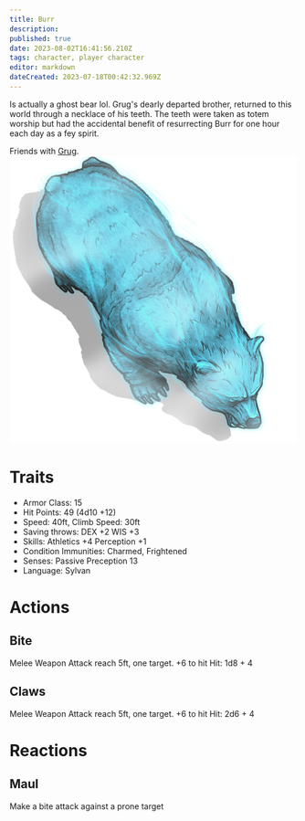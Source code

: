 ```yaml
---
title: Burr
description: 
published: true
date: 2023-08-02T16:41:56.210Z
tags: character, player character
editor: markdown
dateCreated: 2023-07-18T00:42:32.969Z
---
```


Is actually a ghost bear lol. Grug's dearly departed brother, returned to this world through a necklace of his teeth. The teeth were taken as totem worship but had the accidental benefit of resurrecting Burr for one hour each day as a fey spirit.

Friends with [Grug](/player_characters/grug).
![brown_bear_large_spirit_01.png](/characters/brown_bear_large_spirit_01.png)

# Traits
- Armor Class: 15
- Hit Points: 49 (4d10 +12)
- Speed: 40ft, Climb Speed: 30ft
- Saving throws: DEX +2 WIS +3
- Skills: Athletics +4 Perception +1
- Condition Immunities: Charmed, Frightened
- Senses: Passive Preception 13
- Language: Sylvan

# Actions
## Bite
Melee Weapon Attack reach 5ft, one target. 
+6 to hit
Hit: 1d8 + 4

## Claws
Melee Weapon Attack reach 5ft, one target. 
+6 to hit
Hit: 2d6 + 4

# Reactions
## Maul
Make a bite attack against a prone target